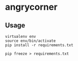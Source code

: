 # angrycorner

## Usage

```
virtualenv env
source env/bin/activate
pip install -r requirements.txt
```

```
pip freeze > requirements.txt
```
